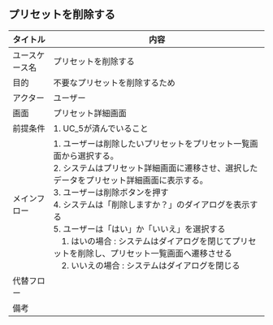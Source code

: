 ## プリセットを削除する

| タイトル | 内容 |
| --- | --- |
| ユースケース名 | プリセットを削除する |
| 目的 | 不要なプリセットを削除するため |
| アクター | ユーザー |
| 画面 | プリセット詳細画面 |
| 前提条件 | 1. UC_5が済んでいること<br> |
| メインフロー | 1. ユーザーは削除したいプリセットをプリセット一覧画面から選択する。<br>2. システムはプリセット詳細画面に遷移させ、選択したデータをプリセット詳細画面に表示する。<br>3. ユーザーは削除ボタンを押す<br>4. システムは「削除しますか？」のダイアログを表示する<br>5. ユーザーは「はい」か「いいえ」を選択する<br>&emsp;1. はいの場合 : システムはダイアログを閉じてプリセットを削除し、プリセット一覧画面へ遷移させる<br>&emsp;2. いいえの場合 : システムはダイアログを閉じる |
| 代替フロー |  |
| 備考 |  |
